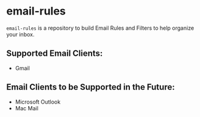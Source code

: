 # email-rules
`email-rules` is a repository to build Email Rules and Filters to help organize your inbox.

Supported Email Clients:
------------------------
- Gmail

Email Clients to be Supported in the Future:
--------------------------------------------
- Microsoft Outlook
- Mac Mail